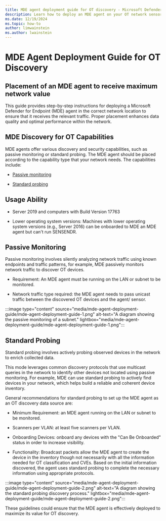 ```yaml
---
title: MDE agent deployment guide for OT discovery - Microsoft Defender for IoT
description: Learn how to deploy an MDE agent on your OT network sensors.
ms.date: 12/19/2024
ms.topic: how-to
author: limwainstein
ms.author: lwainstein
---
```

<!-- This isnt really a how-to but a concept - is that correct? Limor-->
# MDE Agent Deployment Guide for OT Discovery

## Placement of an MDE agent to receive maximum network value

This guide provides step-by-step instructions for deploying a Microsoft Defender for Endpoint (MDE) agent in the correct network location to ensure that it receives the relevant traffic. Proper placement enhances data quality and optimal performance within the network.

## MDE Discovery for OT Capabilities

MDE agents offer various discovery and security capabilities, such as passive monitoring or standard probing. The MDE agent should be placed according to the capability type that your network needs. The capabilities include:

- [Passive monitoring](#passive-monitoring)

- [Standard probing](#standard-probing)

## Usage Ability

- Server 2019 and computers with Build Version 17763

- Lower operating system versions: Machines with lower operating system versions (e.g., Server 2016) can be onboarded to MDE an MDE agent but can't run SENSENDR.

## Passive Monitoring

Passive monitoring involves silently analyzing network traffic using known endpoints and traffic patterns, for example, MDE passively monitors network traffic to discover OT devices.

- Requirement: An MDE agent must be running on the LAN or subnet to be monitored.

- Network traffic type required: the MDE agent needs to pass unicast traffic between the discovered OT devices and the agent/ sensor.<!--?-->

:::image type="content" source="media/mde-agent-deployment-guide/mde-agent-deployment-guide-1.png" alt-text="A diagram showing the passive monitoring of a subnet." lightbox="media/mde-agent-deployment-guide/mde-agent-deployment-guide-1.png":::

## Standard Probing

Standard probing involves actively probing observed devices in the network to enrich collected data.

This mode leverages common discovery protocols that use multicast queries in the network to identify other devices not located using passive monitoring. For example, MDE can use standard probing to actively find devices in your network, which helps build a reliable and coherent device inventory.

General recommendations for standard probing to set up the MDE agent as an OT discovery data source are:

- Minimum Requirement: an MDE agent running on the LAN or subnet to be monitored.

- Scanners per VLAN: at least five scanners per VLAN.

- Onboarding Devices: onboard any devices with the "Can Be Onboarded" status in order to increase visibility.

- Functionality: Broadcast packets allow the MDE agent to create the device in the inventory though not necessarily with all the information needed for OT classification and CVEs. Based on the initial information discovered, the agent uses standard probing to complete the necessary information using appropriate protocols.

:::image type="content" source="media/mde-agent-deployment-guide/mde-agent-deployment-guide-2.png" alt-text="A diagram showing the standard probing discovery process." lightbox="media/mde-agent-deployment-guide/mde-agent-deployment-guide-2.png":::

These guidelines could ensure that the MDE agent is effectively deployed to maximize its value for OT discovery.
